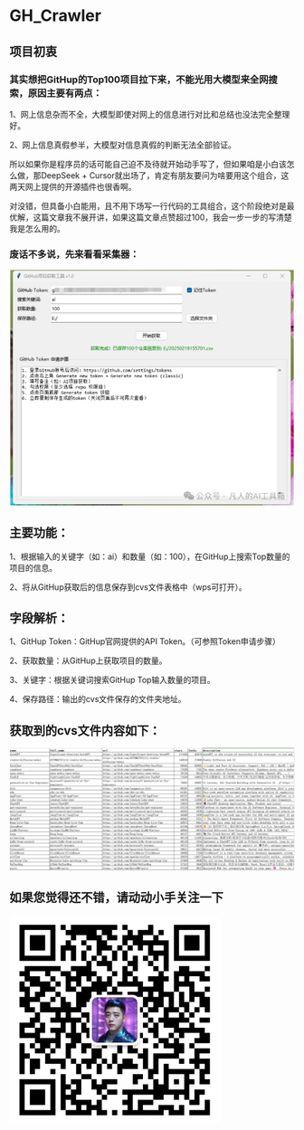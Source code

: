 # GH_Crawler

## 项目初衷

### 其实想把GitHup的Top100项目拉下来，不能光用大模型来全网搜索，原因主要有两点：

1、网上信息杂而不全，大模型即使对网上的信息进行对比和总结也没法完全整理好。

2、网上信息真假参半，大模型对信息真假的判断无法全部验证。

所以如果你是程序员的话可能自己迫不及待就开始动手写了，但如果咱是小白该怎么做，那DeepSeek + Cursor就出场了，肯定有朋友要问为啥要用这个组合，这两天网上提供的开源插件也很香啊。

对没错，但具备小白能用，且不用下场写一行代码的工具组合，这个阶段绝对是最优解，这篇文章我不展开讲，如果这篇文章点赞超过100，我会一步一步的写清楚我是怎么用的。

### 废话不多说，先来看看采集器：
![示例图片](截图.png)

## 主要功能：

1、根据输入的关键字（如：ai）和数量（如：100），在GitHup上搜索Top数量的项目的信息。

2、将从GitHup获取后的信息保存到cvs文件表格中（wps可打开）。

## 字段解析：

1、GitHup Token：GitHup官网提供的API Token。（可参照Token申请步骤）

2、获取数量：从GitHup上获取项目的数量。

3、关键字：根据关键词搜索GitHup Top输入数量的项目。

4、保存路径：输出的cvs文件保存的文件夹地址。

## 获取到的cvs文件内容如下：
![示例图片](cvs项目数据.png)

## 如果您觉得还不错，请动动小手关注一下
![示例图片](联系我.png)
